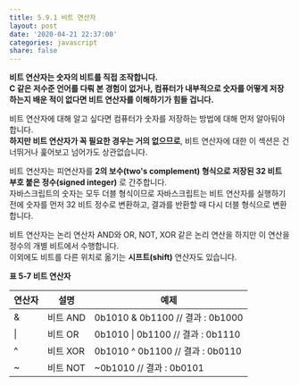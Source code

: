 ```yaml
---
title: 5.9.1 비트 연산자
layout: post
date: '2020-04-21 22:37:00'
categories: javascript
share: false
---
```


**비트 연산자는 숫자의 비트를 직접 조작합니다.**  
**C 같은 저수준 언어를 다뤄 본 경험이 없거나, 컴퓨터가 내부적으로 숫자를 어떻게 저장하는지 배운 적이 없다면 비트 연산자를 이해하기가 힘들 겁니다.**  

비트 연산자에 대해 알고 싶다면 컴퓨터가 숫자를 저장하는 방법에 대해 먼저 알아둬야 합니다.  
**하지만 비트 연산자가 꼭 필요한 경우는 거의 없으므로**, 비트 연산자에 대한 이 섹션은 건너뛰거나 훑어보고 넘어가도 상관없습니다.

비트 연산자는 피연산자를 **2의 보수(two's complement) 형식으로 저장된 32 비트 부호 붙은 정수(signed integer)** 로 간주합니다.  
자바스크립트의 숫자는 모두 더블 형식이므로 자바스크립트는 비트 연산자를 실행하기 전에 숫자를 먼저 32 비트 정수로 변환하고, 결과를 반환할 때 다시 더블 형식으로 변환합니다.

비트 연산자는 논리 연산자 AND와 OR, NOT, XOR 같은 논리 연산을 하지만 이 연산을 정수의 개별 비트에서 수행합니다.  
이외에도 비트를 다른 위치로 옮기는 **시프트(shift)** 연산자도 있습니다.

**표 5-7 비트 연산자**

| 연산자 | 설명 | 예제 |
|----------|-------|-------|
|&| 비트 AND | 0b1010 & 0b1100 // 결과 : 0b1000 |
| \| | 비트 OR | 0b1010 \| 0b1100 // 결과 : 0b1110 |
| ^ | 비트 XOR | 0b1010 ^ 0b1100 // 결과 : 0b0110 |
| ~ | 비트 NOT | ~0b1010 // 결과 : 0b0101 |